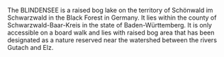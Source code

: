 The BLINDENSEE is a raised bog lake on the territory of Schönwald im Schwarzwald in the Black Forest in Germany. It lies within the county of Schwarzwald-Baar-Kreis in the state of Baden-Württemberg. It is only accessible on a board walk and lies with raised bog area that has been designated as a nature reserved near the watershed between the rivers Gutach and Elz.
